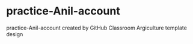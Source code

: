 # practice-Anil-account
practice-Anil-account created by GitHub Classroom
Argiculture template design
